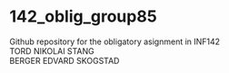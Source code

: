 # 142_oblig_group85
Github repository  for the obligatory asignment in INF142 <br/>
TORD NIKOLAI STANG <br/>
BERGER EDVARD SKOGSTAD
